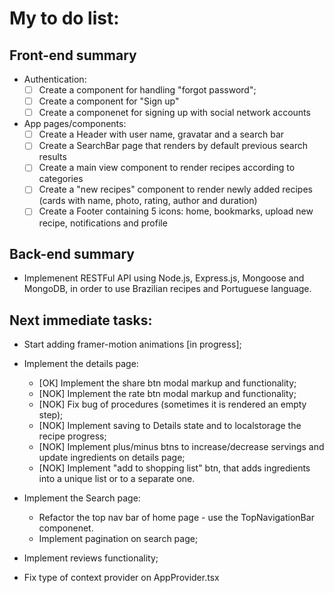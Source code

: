 # My to do list:

## Front-end summary

- Authentication:
  - [ ] Create a component for handling "forgot password";
  - [ ] Create a component for "Sign up"
  - [ ] Create a componenet for signing up with social network accounts
- App pages/components:
  - [ ] Create a Header with user name, gravatar and a search bar
  - [ ] Create a SearchBar page that renders by default previous search results
  - [ ] Create a main view component to render recipes according to categories
  - [ ] Create a "new recipes" component to render newly added recipes (cards with name, photo, rating, author and duration)
  - [ ] Create a Footer containing 5 icons: home, bookmarks, upload new recipe, notifications and profile

## Back-end summary

- Implemenent RESTFul API using Node.js, Express.js, Mongoose and MongoDB, in order to use Brazilian recipes and Portuguese language.

## Next immediate tasks:

- Start adding framer-motion animations [in progress];

- Implement the details page:

  - [OK] Implement the share btn modal markup and functionality;
  - [NOK] Implement the rate btn modal markup and functionality;
  - [NOK] Fix bug of procedures (sometimes it is rendered an empty step);
  - [NOK] Implement saving to Details state and to localstorage the recipe progress;
  - [NOK] Implement plus/minus btns to increase/decrease servings and update ingredients on details page;
  - [NOK] Implement "add to shopping list" btn, that adds ingredients into a unique list or to a separate one.

- Implement the Search page:

  - Refactor the top nav bar of home page - use the TopNavigationBar componenet.
  - Implement pagination on search page;

- Implement reviews functionality;

- Fix type of context provider on AppProvider.tsx
